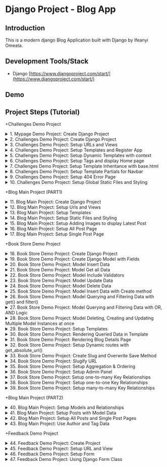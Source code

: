 # Django Project - Blog App

## Introduction

This is a modern django Blog Application built with Django by Ifeanyi Omeata.

## Development Tools/Stack

- Django [https://www.djangoproject.com/start/](https://www.djangoproject.com/start/)

## Demo

## Project Steps (Tutorial)

+Challenges Demo Project

<details>
<summary>1. Mypage Demo Project: Create Django Project </summary>

#  Mypage Demo Project: Create Django Project

### [https://github.com/omeatai/django-project-blog/commit/4305cb75b959e5a72ece9a6010d70a6d4adbb5c7](https://github.com/omeatai/django-project-blog/commit/4305cb75b959e5a72ece9a6010d70a6d4adbb5c7)
### [https://github.com/omeatai/django-project-blog/commit/7506153ce7946f2c39f38b71ae463c05a08cb824](https://github.com/omeatai/django-project-blog/commit/7506153ce7946f2c39f38b71ae463c05a08cb824)

# Check Python Version

```x
python —version
```

# Install Django Globally

```x
python -m pip install Django
```

# Create Django Project mypage

```x
django-admin startproject mypage
```

# Run Development Server to view Project

```x
cd mypage
python manage.py runserver
```

# Create Django Demo App: challenges 

```x
python manage.py startapp challenges
```

<img width="1047" alt="image" src="https://github.com/omeatai/django-project-blog/assets/32337103/e4a9ed77-4729-447d-b1e0-4e6f50aff4d1">
<img width="1047" alt="image" src="https://github.com/omeatai/django-project-blog/assets/32337103/ce7915ca-d59b-42f0-85a5-c78cca998798">
<img width="1047" alt="image" src="https://github.com/omeatai/django-project-blog/assets/32337103/65b5323a-dd8d-4633-8d5a-1f33785bbfd0">
<img width="1047" alt="image" src="https://github.com/omeatai/django-project-blog/assets/32337103/2fe98bad-c67c-4e5c-8fa9-83a1e3e9f280">
<img width="1047" alt="image" src="https://github.com/omeatai/django-project-blog/assets/32337103/bc01467a-6e77-4584-bf1f-1c34d13fa4e3">
<img width="1047" alt="image" src="https://github.com/omeatai/django-project-blog/assets/32337103/8008fd50-e539-4424-9ddf-2702c4954ef2">
<img width="1047" alt="image" src="https://github.com/omeatai/django-project-blog/assets/32337103/706c48aa-903c-43b1-b27a-3fc65db59732">

# #End</details>

<details>
<summary>2. Challenges Demo Project: Create Django Project </summary>

# Challenges Demo Project: Create Django Project

### [https://github.com/omeatai/django-project-blog/commit/7523b95502150f9015a6418041938ec08d90b70c](https://github.com/omeatai/django-project-blog/commit/7523b95502150f9015a6418041938ec08d90b70c)

# Create Project 

```x
django-admin startproject challenges_project
```

# Create App

```x
cd challenges_project
python manage.py startapp challenges
```

# Start Development Server

```x
python manage.py runserver
```

<img width="1047" alt="image" src="https://github.com/omeatai/django-project-blog/assets/32337103/a46c7c86-d22c-46d4-8263-4732154a318d">
<img width="1047" alt="image" src="https://github.com/omeatai/django-project-blog/assets/32337103/dd97e4c3-d39f-442a-93b4-bb0b18dd3d10">
<img width="1289" alt="image" src="https://github.com/omeatai/django-project-blog/assets/32337103/8648627d-5772-4d73-b3f2-3006e53782f3">

# #End</details>

<details>
<summary>3. Challenges Demo Project: Setup URLs and Views </summary>

# Setup URLs and Views

### [https://github.com/omeatai/django-project-blog/commit/51c6c314ab7dff27bb596f2baf1b9f42d48c2252](https://github.com/omeatai/django-project-blog/commit/51c6c314ab7dff27bb596f2baf1b9f42d48c2252)

<img width="1049" alt="image" src="https://github.com/omeatai/django-project-blog/assets/32337103/e881beac-e275-4d25-9ea8-59e6504a3864">
<img width="1049" alt="image" src="https://github.com/omeatai/django-project-blog/assets/32337103/43d38c3b-5e9f-4233-ae8b-9b607ed38ad0">
<img width="1049" alt="image" src="https://github.com/omeatai/django-project-blog/assets/32337103/27a04e53-019b-4aa8-a303-0eefe4768586">
<img width="1287" alt="image" src="https://github.com/omeatai/django-project-blog/assets/32337103/a3306b93-3e3e-46cb-a58c-ea01b540eeee">
<img width="1287" alt="image" src="https://github.com/omeatai/django-project-blog/assets/32337103/c148f38f-04b7-4aea-9cff-47ee2948ef17">
<img width="1287" alt="image" src="https://github.com/omeatai/django-project-blog/assets/32337103/e2063820-2d6b-4835-a84f-5387985dc1a9">

# #End</details>

<details>
<summary>4. Challenges Demo Project: Setup Templates and Register App </summary>

# Setup Templates and Register App

### [https://github.com/omeatai/django-project-blog/commit/b41c0c187b50e48802413dee9d036e89df7a23dc](https://github.com/omeatai/django-project-blog/commit/b41c0c187b50e48802413dee9d036e89df7a23dc)

<img width="1047" alt="image" src="https://github.com/omeatai/django-project-blog/assets/32337103/2ef58077-d716-4ca4-a9d4-5cdb632e5da2">
<img width="1047" alt="image" src="https://github.com/omeatai/django-project-blog/assets/32337103/88037d90-7e59-477f-89af-f5ae0a472339">
<img width="1047" alt="image" src="https://github.com/omeatai/django-project-blog/assets/32337103/8b3a5a01-6333-4cb8-9bd8-a329104783ec">
<img width="1289" alt="image" src="https://github.com/omeatai/django-project-blog/assets/32337103/e0d89ac1-9cb5-44f2-be13-17a6745b5da2">

# #End</details>

<details>
<summary>5. Challenges Demo Project: Setup Dynamic Templates with context </summary>

# Setup Dynamic Templates with context

### [https://github.com/omeatai/django-project-blog/commit/5d1b19edd03cd8f8ce4bfd6a2c51c381c2f46584](https://github.com/omeatai/django-project-blog/commit/5d1b19edd03cd8f8ce4bfd6a2c51c381c2f46584)

<img width="1046" alt="image" src="https://github.com/omeatai/django-project-blog/assets/32337103/d6f2b695-0e33-41ce-bc80-5a3161d601c1">
<img width="1046" alt="image" src="https://github.com/omeatai/django-project-blog/assets/32337103/6d2d1b38-f245-44a6-b01d-951363469dc8">
<img width="1291" alt="image" src="https://github.com/omeatai/django-project-blog/assets/32337103/be23c444-e8ce-421c-bd5b-87b76b5174e1">

# #End</details>

<details>
<summary>6. Challenges Demo Project: Setup Tags and display Home page </summary>

# Setup Tags and display Home page

### [https://github.com/omeatai/django-project-blog/commit/0f8ebe017cc59401bf8cd156cd3b168ef8f31fce](https://github.com/omeatai/django-project-blog/commit/0f8ebe017cc59401bf8cd156cd3b168ef8f31fce)

<img width="1047" alt="image" src="https://github.com/omeatai/django-project-blog/assets/32337103/dee982be-f7c0-4a1c-846c-219324b2edc6">
<img width="1047" alt="image" src="https://github.com/omeatai/django-project-blog/assets/32337103/d1cfc736-a119-4d13-b09d-c0089e627d7a">
<img width="1047" alt="image" src="https://github.com/omeatai/django-project-blog/assets/32337103/4fb50cc9-d768-4f72-bb9e-36bc524ec867">
<img width="1047" alt="image" src="https://github.com/omeatai/django-project-blog/assets/32337103/cad5cadd-bd1e-4791-9811-1e13b9764a44">
<img width="1291" alt="image" src="https://github.com/omeatai/django-project-blog/assets/32337103/81d1f510-28e0-40fa-9184-f37363fc6dc5">
<img width="1291" alt="image" src="https://github.com/omeatai/django-project-blog/assets/32337103/45cb393b-c6a5-49ee-ac97-b79da8742f61">

# #End</details>

<details>
<summary>7. Challenges Demo Project: Setup Template Inheritance with base.html </summary>

# Setup Template Inheritance with base.html 

### [https://github.com/omeatai/django-project-blog/commit/be8a2db178ab8f938a9279699682a9ddd8ea1091](https://github.com/omeatai/django-project-blog/commit/be8a2db178ab8f938a9279699682a9ddd8ea1091)

<img width="1047" alt="image" src="https://github.com/omeatai/django-project-blog/assets/32337103/c72fb1c3-ce05-4fef-a587-c3c73e5bb27d">
<img width="1047" alt="image" src="https://github.com/omeatai/django-project-blog/assets/32337103/cd0a7e3f-be34-458c-ad6f-89cc842bcf5e">
<img width="1047" alt="image" src="https://github.com/omeatai/django-project-blog/assets/32337103/fb666816-cb02-4c25-bd92-3e7d95d7f3b8">
<img width="1047" alt="image" src="https://github.com/omeatai/django-project-blog/assets/32337103/adc4d6ce-3af2-4485-9478-d5eafa289bcc">
<img width="1291" alt="image" src="https://github.com/omeatai/django-project-blog/assets/32337103/746b7d83-b9a0-4e4a-97ed-87f79d604981">

# #End</details>

<details>
<summary>8. Challenges Demo Project: Setup Template Partials for Navbar </summary>

# Setup Template Partials for Navbar

### [https://github.com/omeatai/django-project-blog/commit/a4a767de04f8c28d3fe8d4b00322c01baa816428](https://github.com/omeatai/django-project-blog/commit/a4a767de04f8c28d3fe8d4b00322c01baa816428)

<img width="1047" alt="image" src="https://github.com/omeatai/django-project-blog/assets/32337103/38ab7f73-1b81-4477-824b-b49fc9b732a5">
<img width="1047" alt="image" src="https://github.com/omeatai/django-project-blog/assets/32337103/bc43c118-aca8-4d89-b180-9694f9ef8a28">
<img width="1047" alt="image" src="https://github.com/omeatai/django-project-blog/assets/32337103/b8f5def1-222e-4c6d-a90f-df8fb7283a2a">
<img width="1047" alt="image" src="https://github.com/omeatai/django-project-blog/assets/32337103/cbccb16b-a598-4b77-a053-fcedaf1b12fc">
<img width="1293" alt="image" src="https://github.com/omeatai/django-project-blog/assets/32337103/9f143b7c-92f3-4306-87cf-b6469dd75104">
<img width="1293" alt="image" src="https://github.com/omeatai/django-project-blog/assets/32337103/0b3e752c-d913-4b08-a6a7-1f6b030a46c7">

# #End</details>

<details>
<summary>9. Challenges Demo Project: Setup 404 Error Page </summary>

# Setup 404 Error Page

### [https://github.com/omeatai/django-project-blog/commit/4fb4e3c1db00c7e587719b68afde13a9064ef8ba](https://github.com/omeatai/django-project-blog/commit/4fb4e3c1db00c7e587719b68afde13a9064ef8ba)

<img width="1043" alt="image" src="https://github.com/omeatai/django-project-blog/assets/32337103/5516b03c-7fc3-4fe5-881d-999ff4f6789c">
<img width="1043" alt="image" src="https://github.com/omeatai/django-project-blog/assets/32337103/91ab883c-183f-4d7d-8182-7c427a638db4">
<img width="1287" alt="image" src="https://github.com/omeatai/django-project-blog/assets/32337103/3bb779d1-bf89-4f3f-bed0-64dde2ca9fa1">

# #End</details>

<details>
<summary>10. Challenges Demo Project: Setup Global Static Files and Styling </summary>

# Setup Global Static Files and Styling

### [https://github.com/omeatai/django-project-blog/commit/f20aaff73b410d8b49614fd4b82fe6308610eaf4](https://github.com/omeatai/django-project-blog/commit/f20aaff73b410d8b49614fd4b82fe6308610eaf4)

<img width="1241" alt="image" src="https://github.com/omeatai/django-project-blog/assets/32337103/66eed3bb-45bc-4572-bef9-64c049c373a3">
<img width="1047" alt="image" src="https://github.com/omeatai/django-project-blog/assets/32337103/13a42f5a-38d9-48e2-afa5-903c122fb263">
<img width="1047" alt="image" src="https://github.com/omeatai/django-project-blog/assets/32337103/4145b60e-093a-4483-8858-816e9ac93f82">
<img width="1047" alt="image" src="https://github.com/omeatai/django-project-blog/assets/32337103/70dc97ff-bf43-4665-90cf-157e11830571">
<img width="1047" alt="image" src="https://github.com/omeatai/django-project-blog/assets/32337103/ca17d297-6770-41dd-bdf1-1c52af0315ae">
<img width="1047" alt="image" src="https://github.com/omeatai/django-project-blog/assets/32337103/8cff7a35-70ba-4e62-af81-117c055dce5a">
<img width="1047" alt="image" src="https://github.com/omeatai/django-project-blog/assets/32337103/5df2e184-0253-4b21-b720-32dedcd0cbcd">
<img width="1047" alt="image" src="https://github.com/omeatai/django-project-blog/assets/32337103/d5a6c87d-de88-470e-b6e5-fe27553e4a56">
<img width="1047" alt="image" src="https://github.com/omeatai/django-project-blog/assets/32337103/97a2ccd8-807c-4521-96f2-8691cd439593">
<img width="1047" alt="image" src="https://github.com/omeatai/django-project-blog/assets/32337103/a6d337f4-20f0-4212-835e-1ee4cdf4f6f1">
<img width="1241" alt="image" src="https://github.com/omeatai/django-project-blog/assets/32337103/45033491-fbed-4540-bdf7-34b3436965d4">
<img width="1241" alt="image" src="https://github.com/omeatai/django-project-blog/assets/32337103/7258c51d-fdb3-4dff-b069-7f753710f980">
<img width="1241" alt="image" src="https://github.com/omeatai/django-project-blog/assets/32337103/a6580144-c647-4a40-b5b8-268f5162d7b1">

# #End</details>

+Blog Main Project (PART1)

<details>
<summary>11. Blog Main Project: Create Django Project </summary>

# Blog Main Project: Create Django Project

### [https://github.com/omeatai/django-project-blog/commit/92c3d6b5f80c1c47cc0d73d563fff0a9e71c044a](https://github.com/omeatai/django-project-blog/commit/92c3d6b5f80c1c47cc0d73d563fff0a9e71c044a)

# Create Project

```x
django-admin startproject blog_project
```

# Create Blog App

```x
cd blog_project
python manage.py startapp blog
```

# Run Development Server

```x
python manage.py runserver
```

<img width="1081" alt="image" src="https://github.com/omeatai/django-project-blog/assets/32337103/1345e015-2545-401f-a0ad-9100359cea5e">
<img width="1080" alt="image" src="https://github.com/omeatai/django-project-blog/assets/32337103/bd570f5a-bd73-4c4e-ad2b-0b809c464f1a">
<img width="1246" alt="image" src="https://github.com/omeatai/django-project-blog/assets/32337103/688a47ef-bef7-410c-8269-b3160909140a">

# #End</details>

<details>
<summary>12. Blog Main Project: Setup Urls and Views </summary>

# Setup Urls and Views

### [https://github.com/omeatai/django-project-blog/commit/58c0da98e47dd417f9e7918351cd3bc137b5b10d](https://github.com/omeatai/django-project-blog/commit/58c0da98e47dd417f9e7918351cd3bc137b5b10d)

<img width="1082" alt="image" src="https://github.com/omeatai/django-project-blog/assets/32337103/d5a93413-ffdd-491b-babe-b8e701742b57">
<img width="1082" alt="image" src="https://github.com/omeatai/django-project-blog/assets/32337103/14ef6a14-d617-4776-920d-5c389d94333e">
<img width="1082" alt="image" src="https://github.com/omeatai/django-project-blog/assets/32337103/83fa289c-724a-4cdf-80c5-60b6a6248d3a">
<img width="1082" alt="image" src="https://github.com/omeatai/django-project-blog/assets/32337103/7594a5e9-1423-42f6-9cfa-bd1af0f2b3f0">
<img width="1241" alt="image" src="https://github.com/omeatai/django-project-blog/assets/32337103/38493408-ea8e-438f-b128-0c2f16674b86">
<img width="1241" alt="image" src="https://github.com/omeatai/django-project-blog/assets/32337103/ccaedf96-c931-499e-a37a-a3d86056d0e6">
<img width="1241" alt="image" src="https://github.com/omeatai/django-project-blog/assets/32337103/87b1721a-f39a-4975-bb20-418c62c13c0f">

# #End</details>

<details>
<summary>13. Blog Main Project: Setup Templates </summary>

# Setup Templates

### [https://github.com/omeatai/django-project-blog/commit/4c36ea64d9e5daf3c990497a30aaf47fe679c294](https://github.com/omeatai/django-project-blog/commit/4c36ea64d9e5daf3c990497a30aaf47fe679c294)

<img width="1089" alt="image" src="https://github.com/omeatai/django-project-blog/assets/32337103/68b4b46e-ca82-4303-ba22-b50fd04c972a">
<img width="1089" alt="image" src="https://github.com/omeatai/django-project-blog/assets/32337103/1ecd4870-31e5-4bb1-bb4f-2ed53160ddad">
<img width="1089" alt="image" src="https://github.com/omeatai/django-project-blog/assets/32337103/8b8f2bf1-ff7e-4b18-a31c-4c840467f990">
<img width="1089" alt="image" src="https://github.com/omeatai/django-project-blog/assets/32337103/49a9dc0a-0f7b-45ba-ae49-7ccde182c2cb">
<img width="1265" alt="image" src="https://github.com/omeatai/django-project-blog/assets/32337103/9f8826ee-5a1d-4c1e-b901-6cf374752e00">

# #End</details>

<details>
<summary>14. Blog Main Project: Setup Static Files and Styling </summary>

# Setup Static Files and Styling

### [https://github.com/omeatai/django-project-blog/commit/8b0594ebbd934b8d7543843cd8bc8cd51990cf93](https://github.com/omeatai/django-project-blog/commit/8b0594ebbd934b8d7543843cd8bc8cd51990cf93)

<img width="1089" alt="image" src="https://github.com/omeatai/django-project-blog/assets/32337103/188fe248-3e8e-48d3-b1db-9915b4790e02">
<img width="1089" alt="image" src="https://github.com/omeatai/django-project-blog/assets/32337103/20d1efe7-5027-4e20-a5d0-2b7a80a626c7">
<img width="1089" alt="image" src="https://github.com/omeatai/django-project-blog/assets/32337103/cf7a881e-9510-4008-a23f-48db0f468573">
<img width="1089" alt="image" src="https://github.com/omeatai/django-project-blog/assets/32337103/4f46b60d-8bfd-4454-bd12-88889f672d4e">
<img width="1089" alt="image" src="https://github.com/omeatai/django-project-blog/assets/32337103/d4784902-cc9e-4a37-9318-ef3f95a3472a">
<img width="1089" alt="image" src="https://github.com/omeatai/django-project-blog/assets/32337103/2e326245-8534-4752-bdf8-03e27fe3aef7">
<img width="1268" alt="image" src="https://github.com/omeatai/django-project-blog/assets/32337103/a6d05c4f-4dba-4372-9b4a-ce0b29afcb88">
<img width="1268" alt="image" src="https://github.com/omeatai/django-project-blog/assets/32337103/156fe6d6-4045-4e3a-aba1-18a5941b73d4">

# #End</details>

<details>
<summary>15. Blog Main Project: Setup Adding Images to display Latest Post </summary>

# Setup adding Images to display Latest Post

### [https://github.com/omeatai/django-project-blog/commit/9279a5e1d33f87f94a50feb8eb02437173c77247](https://github.com/omeatai/django-project-blog/commit/9279a5e1d33f87f94a50feb8eb02437173c77247)

<img width="1088" alt="image" src="https://github.com/omeatai/django-project-blog/assets/32337103/5eef6dd6-bb59-448e-b708-02361e245cba">
<img width="1088" alt="image" src="https://github.com/omeatai/django-project-blog/assets/32337103/52e746c0-dab7-4a49-a382-ef177c91eef4">
<img width="1088" alt="image" src="https://github.com/omeatai/django-project-blog/assets/32337103/89328eca-8b2f-4228-ad5e-76729fdc0e6d">
<img width="1259" alt="image" src="https://github.com/omeatai/django-project-blog/assets/32337103/38d40f64-e63d-44a1-ad9f-f256a4214e2b">
<img width="1259" alt="image" src="https://github.com/omeatai/django-project-blog/assets/32337103/74afd62b-16c0-43c8-9846-24954d2356a9">

# #End</details>

<details>
<summary>16. Blog Main Project: Setup All Post Page </summary>

# Setup All Post Page

### [https://github.com/omeatai/django-project-blog/commit/4e025f141fdca3998d969e414c996dea8627b074](https://github.com/omeatai/django-project-blog/commit/4e025f141fdca3998d969e414c996dea8627b074)

<img width="1089" alt="image" src="https://github.com/omeatai/django-project-blog/assets/32337103/f1123180-74ac-487d-863b-a881639d4014">
<img width="1089" alt="image" src="https://github.com/omeatai/django-project-blog/assets/32337103/c264e9f5-8e46-449a-b4c6-9873537213a2">
<img width="1089" alt="image" src="https://github.com/omeatai/django-project-blog/assets/32337103/aeadcc62-ee31-4ac2-952a-34e04702f43a">
<img width="1089" alt="image" src="https://github.com/omeatai/django-project-blog/assets/32337103/eb0684ec-19a0-49f4-8a35-00709ff80b21">
<img width="1089" alt="image" src="https://github.com/omeatai/django-project-blog/assets/32337103/d347ad21-9425-4f2c-91d9-7f03527c22e1">
<img width="1089" alt="image" src="https://github.com/omeatai/django-project-blog/assets/32337103/0ff3fbdd-bcf1-4d3a-bd63-0467f9eb39f9">
<img width="1089" alt="image" src="https://github.com/omeatai/django-project-blog/assets/32337103/33c6ae9b-8de3-4237-856a-088745153ef6">
<img width="1271" alt="image" src="https://github.com/omeatai/django-project-blog/assets/32337103/1295cba7-6a29-4153-a09a-8fa51b3ee6cf">
<img width="1271" alt="image" src="https://github.com/omeatai/django-project-blog/assets/32337103/7c5148a1-3ad7-4dc7-9fa4-e3e02f38b19b">

# #End</details>

<details>
<summary>17. Blog Main Project: Setup Single Post Page </summary>

# Setup Single Post Page

### [https://github.com/omeatai/django-project-blog/commit/c2b1eb47f039654c0d206497f1562ce98ad31f2f](https://github.com/omeatai/django-project-blog/commit/c2b1eb47f039654c0d206497f1562ce98ad31f2f)

<img width="1089" alt="image" src="https://github.com/omeatai/django-project-blog/assets/32337103/229f1b17-d2f2-4135-847d-310d9aa5a1b3">
<img width="1089" alt="image" src="https://github.com/omeatai/django-project-blog/assets/32337103/219d0067-da8a-4351-980c-29ab6b07d0e1">
<img width="1089" alt="image" src="https://github.com/omeatai/django-project-blog/assets/32337103/d8ee939b-ea01-48c4-a40c-894965ef97c1">
<img width="1089" alt="image" src="https://github.com/omeatai/django-project-blog/assets/32337103/fadfc921-3107-422a-93f0-3a801f3ec86e">
<img width="1089" alt="image" src="https://github.com/omeatai/django-project-blog/assets/32337103/98eccc40-bb42-4cd6-b626-79772585db6c">
<img width="1089" alt="image" src="https://github.com/omeatai/django-project-blog/assets/32337103/f5541591-88f4-415a-831e-8da775527840">
<img width="1089" alt="image" src="https://github.com/omeatai/django-project-blog/assets/32337103/f133f567-c09e-4fd8-8e18-fc9f105248ee">
<img width="1089" alt="image" src="https://github.com/omeatai/django-project-blog/assets/32337103/ad1dbbce-f1b3-4937-8f5a-f9474b820a6a">
<img width="1089" alt="image" src="https://github.com/omeatai/django-project-blog/assets/32337103/c20589f2-2df7-48e2-8d96-1e424a72b6a0">
<img width="1089" alt="image" src="https://github.com/omeatai/django-project-blog/assets/32337103/e2cbde02-8659-4267-970b-422a34e33ded">
<img width="1089" alt="image" src="https://github.com/omeatai/django-project-blog/assets/32337103/b03c5f8f-e87c-46d4-85e6-6a774db8a5b1">
<img width="1089" alt="image" src="https://github.com/omeatai/django-project-blog/assets/32337103/7d08fde7-a30b-46bc-9089-f41ed183c3c3">
<img width="1089" alt="image" src="https://github.com/omeatai/django-project-blog/assets/32337103/d2f2ea17-e455-41f8-8041-5b45e2932e92">
<img width="1323" alt="image" src="https://github.com/omeatai/django-project-blog/assets/32337103/6de7006e-b56c-4679-ac87-67da1651ccd4">
<img width="1323" alt="image" src="https://github.com/omeatai/django-project-blog/assets/32337103/276f0de3-3691-4626-b286-574214fbc785">
<img width="1323" alt="image" src="https://github.com/omeatai/django-project-blog/assets/32337103/ebb5cdb3-18ac-48ed-ac0f-f0e3eae1ecb2">
<img width="1323" alt="image" src="https://github.com/omeatai/django-project-blog/assets/32337103/75781ac1-03f8-4bf4-a821-781174237312">

# #End</details>

+Book Store Demo Project

<details>
<summary>18. Book Store Demo Project: Create Django Project </summary>

# Create Django Project

### [https://github.com/omeatai/django-project-blog/commit/85a18879d57bf35cf14495bfe2295a8dad48e612](https://github.com/omeatai/django-project-blog/commit/85a18879d57bf35cf14495bfe2295a8dad48e612)

# Create Project

```x
django-admin startproject book_store_project
```

# Create App

```x
cd book_store_project
python manage.py startapp books
```

<img width="1090" alt="image" src="https://github.com/omeatai/django-project-blog/assets/32337103/ff1653c0-0c88-44cd-88ce-203e5d017764">
<img width="1090" alt="image" src="https://github.com/omeatai/django-project-blog/assets/32337103/25cc46b7-d0d6-4d26-a77a-a59e49090788">

# #End</details>

<details>
<summary>19. Book Store Demo Project: Create Django Model with Fields </summary>

# Create Django Model with Fields 

### [https://github.com/omeatai/django-project-blog/commit/3956839d7a748b8011eab08e8325a363cafc7f95](https://github.com/omeatai/django-project-blog/commit/3956839d7a748b8011eab08e8325a363cafc7f95)

# Make Migrations

```x
python manage.py makemigrations
```

# Migrate Migrations

```x
python manage.py migrate
```

<img width="1090" alt="image" src="https://github.com/omeatai/django-project-blog/assets/32337103/a0974c01-c91a-422e-bd0c-dc4479b5bb35">
<img width="1090" alt="image" src="https://github.com/omeatai/django-project-blog/assets/32337103/a7818298-2465-40f5-aab2-06148a5e7962">
<img width="1090" alt="image" src="https://github.com/omeatai/django-project-blog/assets/32337103/fadaad73-6288-46f8-944d-e3d6571ebb72">
<img width="1090" alt="image" src="https://github.com/omeatai/django-project-blog/assets/32337103/a3e7c8bd-390e-40e5-9527-1ed12358ec83">

# #End</details>

<details>
<summary>20. Book Store Demo Project: Model Insert Data </summary>

# Model Insert Data

### [https://github.com/omeatai/django-project-blog/commit/198a0825c15820611169cf14e39d6ff7a2fec343](https://github.com/omeatai/django-project-blog/commit/198a0825c15820611169cf14e39d6ff7a2fec343)

# Run Django Shell

```x
python manage.py shell
```

```x
>>> from books.models import Book
>>> book1 = Book(title='Whispers of the Forgotten Realm', rating=5)
>>> book1.save()
>>> book2 = Book(title='Ephemeral Echoes', rating=4)
>>> book2.save()
>>> book3 = Book(title='The Enigma Chronicles', rating=3)
>>> book3.save()
```

<img width="1090" alt="image" src="https://github.com/omeatai/django-project-blog/assets/32337103/6b6dd510-d948-4e65-b324-38c530612a7a">
<img width="1090" alt="image" src="https://github.com/omeatai/django-project-blog/assets/32337103/896f1e27-b1c9-4627-86e9-a3894a2ffef9">
<img width="1090" alt="image" src="https://github.com/omeatai/django-project-blog/assets/32337103/2401ab16-e215-4c18-8b5e-82f05a15ae9a">

# #End</details>

<details>
<summary>21. Book Store Demo Project: Model Get all Data </summary>

# Model Get all Data

### [https://github.com/omeatai/django-project-blog/commit/6af04f34b73f2f9af0e6c295b3ece65d9bdbd9c8](https://github.com/omeatai/django-project-blog/commit/6af04f34b73f2f9af0e6c295b3ece65d9bdbd9c8)

# Run Django Shell

```x
python manage.py shell
```

```x
>>> from books.models import Book
>>> Book.objects.all()
<QuerySet [<Book: Whispers of the Forgotten Realm (5)>, <Book: Ephemeral Echoes (4)>, <Book: The Enigma Chronicles (3)>]>
```

<img width="1090" alt="image" src="https://github.com/omeatai/django-project-blog/assets/32337103/47ee627c-0e65-48d1-bfb9-d1fffbc106fc">
<img width="1090" alt="image" src="https://github.com/omeatai/django-project-blog/assets/32337103/57545179-3f38-4cd9-9905-eaf62298ddc1">
<img width="1090" alt="image" src="https://github.com/omeatai/django-project-blog/assets/32337103/94491cb2-b73a-4ce7-a454-fe297660ed19">

# #End</details>

<details>
<summary>22. Book Store Demo Project: Model Include Validators </summary>

# Model Include Validators

### [https://github.com/omeatai/django-project-blog/commit/738b6d4797f9d39e4a9d3fc2789b59115f1fd064](https://github.com/omeatai/django-project-blog/commit/738b6d4797f9d39e4a9d3fc2789b59115f1fd064)

###[https://docs.djangoproject.com/en/5.0/ref/validators/](https://docs.djangoproject.com/en/5.0/ref/validators/)

# Update Database

```x
python manage.py makemigrations
python manage.py migrate
```

# Run Django Shell

```x
python manage.py shell
```

```x
>>> from books.models import Book
>>> Book.objects.all()
<QuerySet [<Book: Whispers of the Forgotten Realm (5)>, <Book: Ephemeral Echoes (4)>, <Book: The Enigma Chronicles (3)>]>
>>> Book.objects.all()[1].title
'Ephemeral Echoes'
>>> Book.objects.all()[1].is_bestselling
False
>>> Book.objects.all()[1].rating
4
>>> book4 = Book(title='The Enigma Chronicles', rating="zdfdf")
>>> book4.save()
Traceback (most recent call last):
```

<img width="1325" alt="image" src="https://github.com/omeatai/django-project-blog/assets/32337103/3393a537-a441-4a51-8f99-9c69a84b81bd">
<img width="1090" alt="image" src="https://github.com/omeatai/django-project-blog/assets/32337103/a2437e03-c8b7-47d9-be85-27494441af73">
<img width="1090" alt="image" src="https://github.com/omeatai/django-project-blog/assets/32337103/73c0520d-96e0-4a35-b51b-cc400b0f7cdf">
<img width="1090" alt="image" src="https://github.com/omeatai/django-project-blog/assets/32337103/6763c520-02ac-4b2e-ac21-f036b49af2c9">

# #End</details>

<details>
<summary>23. Book Store Demo Project: Model Update Data </summary>

# Model Update Data

### [https://github.com/omeatai/django-project-blog/commit/3e2cba3055b2839ef34341c3919d36a4196e0ecb](https://github.com/omeatai/django-project-blog/commit/3e2cba3055b2839ef34341c3919d36a4196e0ecb)

```x
>>> from books.models import Book
>>> book1 = Book.objects.all()[0]
>>> book1.title
'Whispers of the Forgotten Realm'
>>> book1.author
>>> book1.is_bestselling
False
>>> book1.author = "James Harrison"
>>> book1.is_bestselling = True
>>> book1.save()
>>> Book.objects.all()[0]
<Book: Whispers of the Forgotten Realm (5)>
>>> Book.objects.all()[0].author
'James Harrison'
>>> 
```

<img width="1090" alt="image" src="https://github.com/omeatai/django-project-blog/assets/32337103/6748a4e4-4281-438f-9648-40a266d0a667">
<img width="1090" alt="image" src="https://github.com/omeatai/django-project-blog/assets/32337103/6af96c93-ad5c-4a81-8ddb-abdebe28ba66">
<img width="1090" alt="image" src="https://github.com/omeatai/django-project-blog/assets/32337103/ce4aea17-4e68-42d7-90be-44a88c090853">

# #End</details>

<details>
<summary>24. Book Store Demo Project: Model Delete Data </summary>

# Model Delete Data 

### [https://github.com/omeatai/django-project-blog/commit/33af2257cd310ee3c1f74c2644edbf456c942ab0](https://github.com/omeatai/django-project-blog/commit/33af2257cd310ee3c1f74c2644edbf456c942ab0)

```x
>>> Book.objects.all()
<QuerySet [<Book: Whispers of the Forgotten Realm (5)>, <Book: Ephemeral Echoes (4)>, <Book: The Enigma Chronicles (3)>]>
>>> Book.objects.all()[1]
<Book: Ephemeral Echoes (4)>
>>> book2 = Book.objects.all()[1]
>>> book2.delete()
(1, {'books.Book': 1})
>>> Book.objects.all()
<QuerySet [<Book: Whispers of the Forgotten Realm (5)>, <Book: The Enigma Chronicles (3)>]>
>>> 
```

<img width="1090" alt="image" src="https://github.com/omeatai/django-project-blog/assets/32337103/753a4da6-dce1-49ab-b332-86da9d91e35d">
<img width="1090" alt="image" src="https://github.com/omeatai/django-project-blog/assets/32337103/66378f94-6824-43b8-9128-11059a813d71">
<img width="1090" alt="image" src="https://github.com/omeatai/django-project-blog/assets/32337103/a0c8c3b3-194b-41d3-8e61-548d6d72d3fb">

# #End</details>

<details>
<summary>25. Book Store Demo Project: Model Insert Data with Create method </summary>

# Model Insert Data with Create method

### [https://github.com/omeatai/django-project-blog/commit/9afcb5ff25c874589235f824d22d0f399c4d9f9d](https://github.com/omeatai/django-project-blog/commit/9afcb5ff25c874589235f824d22d0f399c4d9f9d)

```x
>>> Book.objects.all()
<QuerySet [<Book: Whispers of the Forgotten Realm (5)>, <Book: The Enigma Chronicles (3)>]>
>>> Book.objects.create(title="Spectral Serenade", rating=3, author="Tom Hendrix", is_bestselling=False)
<Book: Spectral Serenade (3)>
>>> Book.objects.create(title="In the Shadows", rating=5, author="Sydney Blanc", is_bestselling=True)
<Book: In the Shadows (5)>
>>> Book.objects.create(title="Color notebook", rating=1, author="The Hopkins", is_bestselling=False)
<Book: Color notebook (1)>
>>> Book.objects.all()
<QuerySet [<Book: Whispers of the Forgotten Realm (5)>, <Book: The Enigma Chronicles (3)>, <Book: Spectral Serenade (3)>, <Book: In the Shadows (5)>, <Book: Color notebook (1)>]>
>>> 
```

<img width="1090" alt="image" src="https://github.com/omeatai/django-project-blog/assets/32337103/a4230f4c-8eed-4541-92d0-d6388a464240">
<img width="1090" alt="image" src="https://github.com/omeatai/django-project-blog/assets/32337103/794388f9-922d-4c53-bd44-891a21ad83a0">
<img width="1090" alt="image" src="https://github.com/omeatai/django-project-blog/assets/32337103/cf5c7cad-8d1f-42cd-85f1-b57ebb14f630">

# #End</details>

<details>
<summary>26. Book Store Demo Project: Model Querying and Filtering Data with get() and filter() </summary>

# Model Querying and Filtering Data with get() and filter() 

### [https://github.com/omeatai/django-project-blog/commit/83c7d587dd5dbaa2d758ab34fceecf6380bdc1f4](https://github.com/omeatai/django-project-blog/commit/83c7d587dd5dbaa2d758ab34fceecf6380bdc1f4)

```x
>>> from books.models import Book
>>> Book.objects.all()
<QuerySet [<Book: Whispers of the Forgotten Realm (5)>, <Book: The Enigma Chronicles (3)>, <Book: Spectral Serenade (3)>, <Book: In the Shadows (5)>, <Book: Color notebook (1)>]>
>>> Book.objects.get(id=1)
<Book: Whispers of the Forgotten Realm (5)>
>>> Book.objects.get(id=6, rating=1)
<Book: Color notebook (1)>
>>> Book.objects.filter(rating=5)
<QuerySet [<Book: Whispers of the Forgotten Realm (5)>, <Book: In the Shadows (5)>]>
>>> Book.objects.filter(id=3, rating=3)
<QuerySet [<Book: The Enigma Chronicles (3)>]>
>>> Book.objects.filter(rating__lte=3)
<QuerySet [<Book: The Enigma Chronicles (3)>, <Book: Spectral Serenade (3)>, <Book: Color notebook (1)>]>
>>> Book.objects.filter(author__startswith="James")
<QuerySet [<Book: Whispers of the Forgotten Realm (5)>]>
>>> Book.objects.filter(title__icontains="Enigma")
<QuerySet [<Book: The Enigma Chronicles (3)>]>
>>> Book.objects.filter(title__exact="In the Shadows")
<QuerySet [<Book: In the Shadows (5)>]>
>>> 
```

<img width="1090" alt="image" src="https://github.com/omeatai/django-project-blog/assets/32337103/015bcab1-0b71-40a4-bb18-83c192d5b1c0">
<img width="1090" alt="image" src="https://github.com/omeatai/django-project-blog/assets/32337103/b6317619-4f48-4822-bb3b-ad864d44335e">
<img width="1090" alt="image" src="https://github.com/omeatai/django-project-blog/assets/32337103/dfc4d9ef-b2f6-4718-b5a9-3adc55f707a0">

# #End</details>

<details>
<summary>27. Book Store Demo Project: Model Querying and Filtering Data with OR, AND Logic </summary>

# Model Querying and Filtering Data with OR, AND Logic

### [https://github.com/omeatai/django-project-blog/commit/68e817c383de396e03058c3c5d1804bdc6f34f3b](https://github.com/omeatai/django-project-blog/commit/68e817c383de396e03058c3c5d1804bdc6f34f3b)

```x
>>> from books.models import Book
>>> Book.objects.all()
<QuerySet [<Book: Whispers of the Forgotten Realm (5)>, <Book: The Enigma Chronicles (3)>, <Book: Spectral Serenade (3)>, <Book: In the Shadows (5)>, <Book: Color notebook (1)>]>
>>> from django.db.models import Q
>>> Book.objects.filter(Q(is_bestselling=True) | Q(rating=1))
<QuerySet [<Book: Whispers of the Forgotten Realm (5)>, <Book: In the Shadows (5)>, <Book: Color notebook (1)>]>
>>> Book.objects.filter(Q(is_bestselling=True) | Q(rating=1), Q(title__iexact="in the shadows"))
<QuerySet [<Book: In the Shadows (5)>]>
>>> 
```

<img width="1090" alt="image" src="https://github.com/omeatai/django-project-blog/assets/32337103/f0838c0c-766d-434a-9b0e-03e47e0a08f8">
<img width="1090" alt="image" src="https://github.com/omeatai/django-project-blog/assets/32337103/00465fc0-d7f0-4fe4-931c-cf4e67ee01ce">
<img width="1090" alt="image" src="https://github.com/omeatai/django-project-blog/assets/32337103/bf1f5bdc-61c9-4ceb-aba4-61ed7f29db31">

# #End</details>

<details>
<summary>28. Book Store Demo Project: Model Deleting, Creating and Updating Multiple Model Instances at once </summary>

# Model Deleting Multiple Model Instances at once

### [https://docs.djangoproject.com/en/5.0/topics/db/queries/#deleting-objects](https://docs.djangoproject.com/en/5.0/topics/db/queries/#deleting-objects)

```x
>>> Entry.objects.filter(pub_date__year=2005).delete()
(5, {'webapp.Entry': 5})
```

# Model Creating Multiple Model Instances at once

### [https://docs.djangoproject.com/en/5.0/ref/models/querysets/#bulk-create](https://docs.djangoproject.com/en/5.0/ref/models/querysets/#bulk-create)

```x
>>> objs = Entry.objects.bulk_create(
...     [
...         Entry(headline="This is a test"),
...         Entry(headline="This is only a test"),
...     ]
... )
```

# Model Updating Multiple Model Instances at once

### [https://docs.djangoproject.com/en/5.0/ref/models/querysets/#bulk-update](https://docs.djangoproject.com/en/5.0/ref/models/querysets/#bulk-update)

```x
>>> objs = [
...     Entry.objects.create(headline="Entry 1"),
...     Entry.objects.create(headline="Entry 2"),
... ]
>>> objs[0].headline = "This is entry 1"
>>> objs[1].headline = "This is entry 2"
>>> Entry.objects.bulk_update(objs, ["headline"])
2
```

# #End</details>

<details>
<summary>29. Book Store Demo Project: Setup Templates </summary>

# Setup Templates

### [https://github.com/omeatai/django-project-blog/commit/6f0244ef3d8e1b38553833cc5bddd04e2ff794b2](https://github.com/omeatai/django-project-blog/commit/6f0244ef3d8e1b38553833cc5bddd04e2ff794b2)

# Run Development Server

```x
python manage.py runserver
```

<img width="1090" alt="image" src="https://github.com/omeatai/django-project-blog/assets/32337103/af66da70-83e8-4c13-a48b-7a0cf302e81c">
<img width="1090" alt="image" src="https://github.com/omeatai/django-project-blog/assets/32337103/22f326cc-1329-448c-9a14-111b5cb9065d">
<img width="1090" alt="image" src="https://github.com/omeatai/django-project-blog/assets/32337103/0b904615-9b36-43f1-84b2-fbd70fce5aa0">
<img width="1090" alt="image" src="https://github.com/omeatai/django-project-blog/assets/32337103/bb30f110-e145-4acb-aeea-743c67fb9291">
<img width="1090" alt="image" src="https://github.com/omeatai/django-project-blog/assets/32337103/7b72d6da-a420-4895-a70a-3d83d2e83daf">
<img width="1090" alt="image" src="https://github.com/omeatai/django-project-blog/assets/32337103/c2e91d64-5c07-460a-afe0-f3c85cccdd48">
<img width="1325" alt="image" src="https://github.com/omeatai/django-project-blog/assets/32337103/b24e9054-93af-4be5-bb65-eb2c87a3cd1a">

# #End</details>

<details>
<summary>30. Book Store Demo Project: Rendering Queried Data in Template </summary>

# Rendering Queried Data in Template

### [https://github.com/omeatai/django-project-blog/commit/bfb0edf46c325579fb03037ace7a8188e6a3ad74](https://github.com/omeatai/django-project-blog/commit/bfb0edf46c325579fb03037ace7a8188e6a3ad74)

<img width="1087" alt="image" src="https://github.com/omeatai/django-project-blog/assets/32337103/4baad1da-79db-433e-b3f9-b31ad072e7ce">
<img width="1087" alt="image" src="https://github.com/omeatai/django-project-blog/assets/32337103/b5e12e2b-2bc3-485e-ba27-9fbb42f2b415">
<img width="1087" alt="image" src="https://github.com/omeatai/django-project-blog/assets/32337103/2fa94ea8-83f8-4a25-9d3e-db7a3d5a17e0">
<img width="1087" alt="image" src="https://github.com/omeatai/django-project-blog/assets/32337103/e9cdb5f3-0179-4ec4-8028-50587caef0c5">
<img width="1328" alt="image" src="https://github.com/omeatai/django-project-blog/assets/32337103/e7d3da9b-a1da-4d38-a50e-498b2e5abb7f">

# #End</details>

<details>
<summary>31. Book Store Demo Project: Rendering Blog Details Page </summary>

# Rendering Blog Details Page

### [https://github.com/omeatai/django-project-blog/commit/524ddcd736dd0d0f98f8a335d7dfac9f21573fe2](https://github.com/omeatai/django-project-blog/commit/524ddcd736dd0d0f98f8a335d7dfac9f21573fe2)

<img width="1087" alt="image" src="https://github.com/omeatai/django-project-blog/assets/32337103/75bdc7b2-d3b7-4ac6-9e4f-1007188322b6">
<img width="1087" alt="image" src="https://github.com/omeatai/django-project-blog/assets/32337103/06eb2865-6761-483a-b0a2-3a7ac8cc3c79">
<img width="1087" alt="image" src="https://github.com/omeatai/django-project-blog/assets/32337103/a940c546-8029-4b7e-a43b-54da6b547066">
<img width="1087" alt="image" src="https://github.com/omeatai/django-project-blog/assets/32337103/5c30f61c-f3e2-4045-9770-ded658b87c78">
<img width="1087" alt="image" src="https://github.com/omeatai/django-project-blog/assets/32337103/381de0fc-b724-4b1b-8b34-8e1a421b0cbe">
<img width="1087" alt="image" src="https://github.com/omeatai/django-project-blog/assets/32337103/59f5733e-38c7-4a3a-9c38-e932fd7deba2">
<img width="1325" alt="image" src="https://github.com/omeatai/django-project-blog/assets/32337103/d802b185-10bd-42df-ab0b-e13b7c5c887d">
<img width="1325" alt="image" src="https://github.com/omeatai/django-project-blog/assets/32337103/bc4881bc-5f75-4d2c-8722-322dac2b52fe">
<img width="1325" alt="image" src="https://github.com/omeatai/django-project-blog/assets/32337103/18bdb609-611a-41f8-a9ef-08d64081902f">

# #End</details>

<details>
<summary>32. Book Store Demo Project: Setup Dynamic routes with get_absolute_url() </summary>

# Setup Dynamic routes with get_absolute_url()

### [https://github.com/omeatai/django-project-blog/commit/0b16eb0a2a463a8b92fba3fee232b56bc0222b87](https://github.com/omeatai/django-project-blog/commit/0b16eb0a2a463a8b92fba3fee232b56bc0222b87)

<img width="1086" alt="image" src="https://github.com/omeatai/django-project-blog/assets/32337103/c290458b-3a38-4596-8d9a-97957dcf7f2e">
<img width="1086" alt="image" src="https://github.com/omeatai/django-project-blog/assets/32337103/183e7c38-e802-4e51-b0d2-b1cbf54d02c8">
<img width="1324" alt="image" src="https://github.com/omeatai/django-project-blog/assets/32337103/0b87865d-af9c-4ca6-afb8-84c6361343d9">
<img width="1324" alt="image" src="https://github.com/omeatai/django-project-blog/assets/32337103/4a20b447-158b-4d9c-98a8-e492894c96c1">

# #End</details>

<details>
<summary>33. Book Store Demo Project: Create Slug and Overwrite Save Method </summary>

# Create Slug and Overwrite Save Method

### [https://github.com/omeatai/django-project-blog/commit/bd9a2f3dd4fd3cec9cf8ce0b520414ef9e8f0e6b](https://github.com/omeatai/django-project-blog/commit/bd9a2f3dd4fd3cec9cf8ce0b520414ef9e8f0e6b)

# Run Migrations

```x
python manage.py makemigrations
python manage.py migrate
```

# Run Django Shell

```x
python manage.py shell
```

```x
>>> from books.models import Book
>>> books = Book.objects.all()
>>> books
<QuerySet [<Book: Whispers of the Forgotten Realm (5)>, <Book: The Enigma Chronicles (3)>, <Book: Spectral Serenade (3)>, <Book: In the Shadows (5)>, <Book: Color notebook (1)>]>
>>> Book.objects.create(title="Humpty Dumpty", rating=4, author="alex Humfrey", is_bestselling=True)
<Book: Humpty Dumpty (4)>

>>> book = Book.objects.get(id=7)
>>> book
<Book: Humpty Dumpty (4)>
>>> book.slug
'humpty-dumpty'
>>> book = Book.objects.get(id=1)
>>> book
<Book: Whispers of the Forgotten Realm (5)>
>>> book.slug
''
>>> book.save()
>>> book.slug
'whispers-of-the-forgotten-realm'

>>> books = Book.objects.all()
>>> books
<QuerySet [<Book: Whispers of the Forgotten Realm (5)>, <Book: The Enigma Chronicles (3)>, <Book: Spectral Serenade (3)>, <Book: In the Shadows (5)>, <Book: Color notebook (1)>, <Book: Humpty Dumpty (4)>]>
>>> books = list(books)
>>> books
[<Book: Whispers of the Forgotten Realm (5)>, <Book: The Enigma Chronicles (3)>, <Book: Spectral Serenade (3)>, <Book: In the Shadows (5)>, <Book: Color notebook (1)>, <Book: Humpty Dumpty (4)>]
>>> for book in books:
      book.save()
      print(book.slug)

whispers-of-the-forgotten-realm
the-enigma-chronicles
spectral-serenade
in-the-shadows
color-notebook
humpty-dumpty
>>> 
```

<img width="1134" alt="image" src="https://github.com/omeatai/django-project-blog/assets/32337103/609768c8-c0aa-4d4f-8f36-7cc2fb80d6d7">
<img width="1134" alt="image" src="https://github.com/omeatai/django-project-blog/assets/32337103/1e8e2561-168d-4f1d-8cb9-b9ea42e53b97">
<img width="1134" alt="image" src="https://github.com/omeatai/django-project-blog/assets/32337103/9bbff47f-4f6f-470d-b340-cd9318574aa4">
<img width="1134" alt="image" src="https://github.com/omeatai/django-project-blog/assets/32337103/660866f2-dccc-4c79-89ee-63d9b7a12a0f">

# #End</details>

<details>
<summary>34. Book Store Demo Project: Slugify URL </summary>

# Slugify URL

### [https://github.com/omeatai/django-project-blog/commit/6dbe41347a7c2a903654de9625f878fe6ac1d5c9](https://github.com/omeatai/django-project-blog/commit/6dbe41347a7c2a903654de9625f878fe6ac1d5c9)

<img width="1134" alt="image" src="https://github.com/omeatai/django-project-blog/assets/32337103/48584ebc-197f-4d81-8764-a7f5c83d63a9">
<img width="1134" alt="image" src="https://github.com/omeatai/django-project-blog/assets/32337103/fa41030f-a6ca-4873-bd19-903e5aa0b118">
<img width="1134" alt="image" src="https://github.com/omeatai/django-project-blog/assets/32337103/bd522a93-cbf3-4a9c-9ccf-cfc6a0642acf">
<img width="1324" alt="image" src="https://github.com/omeatai/django-project-blog/assets/32337103/7b0c0158-22a7-4bf7-8205-5f6aa30ab4f7">

# #End</details>

<details>
<summary>35. Book Store Demo Project: Setup Aggregation & Ordering </summary>

# Setup Aggregation & Ordering

### [https://github.com/omeatai/django-project-blog/commit/6f10de2c77dc6418449b9b526442f61467816356](https://github.com/omeatai/django-project-blog/commit/6f10de2c77dc6418449b9b526442f61467816356)

# Aggregate VS Annotate 

Aggregate calculates values for the entire queryset. Annotate calculates summary values for each item in the queryset.

### Aggregation

```x
>>> Book.objects.aggregate(average_price=Avg('price'))
{'average_price': 34.35}
```

Returns a dictionary containing the average price of all books in the queryset.
Aggregate Aggregate generate result (summary) values over an entire QuerySet. Aggregate operate over the rowset to get a single value from the rowset.(For example sum of all prices in the rowset). Aggregate is applied on entire QuerySet and it generate result (summary) values over an entire QuerySet.

In Model:

```x
class Books(models.Model):
    name = models.CharField(max_length=100)
    pages = models.IntegerField()
    price = models.DecimalField(max_digits=5, decimal_places=3)
```
 
In Shell:

```x
>>> Books.objects.all().aggregate(Avg('price'))
# Above code will give the Average of the price Column 
>>> {'price__avg': 34.35}
```

### Annotation

```x
>>> q = Book.objects.annotate(num_authors=Count('authors'))
>>> q[0].num_authors
2
>>> q[1].num_authors
1
```

q is the queryset of books, but each book has been annotated with the number of authors.
Annotate Annotate generate an independent summary for each object in a QuerySet.(We can say it iterate each object in a QuerySet and apply operation)

In Model:

```x
class Video(models.Model):
    name = models.CharField(max_length=52, verbose_name='Name')
    video = models.FileField(upload_to=document_path, verbose_name='Upload video')
    created_by = models.ForeignKey(User, verbose_name='Created by', related_name="create_%(class)s")
    user_likes = models.ManyToManyField(UserProfile, null=True, blank=True, help_text='User can like once', verbose_name='Like by')
```

In View:

```x
videos = Video.objects.values('id', 'name','video').annotate(Count('user_likes',distinct=True)
```

<img width="1137" alt="image" src="https://github.com/omeatai/django-project-blog/assets/32337103/9cf4b2f3-c2c0-4b50-a1d9-a5cec55c4abc">
<img width="1137" alt="image" src="https://github.com/omeatai/django-project-blog/assets/32337103/2d9ba9d1-0f0f-4ca3-b5fb-b9023b30fd63">
<img width="1137" alt="image" src="https://github.com/omeatai/django-project-blog/assets/32337103/20c1b89b-e27c-476c-bb3c-1c905b2434e1">
<img width="1325" alt="image" src="https://github.com/omeatai/django-project-blog/assets/32337103/3ef534fd-4321-4c55-81d8-0286bec5882d">

# #End</details>

<details>
<summary>36. Book Store Demo Project: Setup Admin Panel </summary>

# Setup Admin Panel

### [https://github.com/omeatai/django-project-blog/commit/6aa33ba33b0d292b27bcd1ab226ba0d6aff6229d](https://github.com/omeatai/django-project-blog/commit/6aa33ba33b0d292b27bcd1ab226ba0d6aff6229d)

# Create Super User for Admin

```x
python manage.py createsuperuser
```

# Run Development Server

```x
python manage.py runserver
```

<img width="1138" alt="image" src="https://github.com/omeatai/django-project-blog/assets/32337103/348a52ec-4868-4572-8651-f2679853a14d">
<img width="1325" alt="image" src="https://github.com/omeatai/django-project-blog/assets/32337103/e8bcb126-ff35-4cb9-82fb-02c33ca644d3">
<img width="1325" alt="image" src="https://github.com/omeatai/django-project-blog/assets/32337103/28a7101c-e8a2-433c-a157-9c70207e2780">
<img width="1325" alt="image" src="https://github.com/omeatai/django-project-blog/assets/32337103/1371ce3e-958f-4951-9fe8-4c0f02217bbf">
<img width="1139" alt="image" src="https://github.com/omeatai/django-project-blog/assets/32337103/9f3ec0ac-a550-41cd-817f-ea2cc97fb187">
<img width="1327" alt="image" src="https://github.com/omeatai/django-project-blog/assets/32337103/edc51701-49fd-4ed8-820d-50c86bc44739">
<img width="1327" alt="image" src="https://github.com/omeatai/django-project-blog/assets/32337103/cd2ffbd4-4cb1-4660-a73a-aa9024ace70f">
<img width="1136" alt="image" src="https://github.com/omeatai/django-project-blog/assets/32337103/4ca4e335-9dfd-4328-ace2-3d5ce3295e59">
<img width="1327" alt="image" src="https://github.com/omeatai/django-project-blog/assets/32337103/a961692d-0309-42ab-a405-ed33ea5e83c3">
<img width="1327" alt="image" src="https://github.com/omeatai/django-project-blog/assets/32337103/d0b28cc6-3c72-460a-9c86-63527efbf303">
<img width="1136" alt="image" src="https://github.com/omeatai/django-project-blog/assets/32337103/ec5cd397-6bc0-4e7f-a41d-95b9e24b7f72">
<img width="1324" alt="image" src="https://github.com/omeatai/django-project-blog/assets/32337103/0a7431ae-c484-4963-9c1d-d928fd640d36">
<img width="1324" alt="image" src="https://github.com/omeatai/django-project-blog/assets/32337103/95512e32-81ec-4d71-9583-5b3e4a0252cf">
<img width="1138" alt="image" src="https://github.com/omeatai/django-project-blog/assets/32337103/4627e6be-47ff-44e0-ae85-693c868afec4">
<img width="1325" alt="image" src="https://github.com/omeatai/django-project-blog/assets/32337103/7f8d2740-1726-4ce2-abd5-a56ce34baeba">

# #End</details>

<details>
<summary>37. Book Store Demo Project: Setup one-to-many Key Relationships </summary>

# Setup one-to-many Key Relationships

### [https://github.com/omeatai/django-project-blog/commit/0ff0548960f426c67c8e7bcb9a587947ca093ecb](https://github.com/omeatai/django-project-blog/commit/0ff0548960f426c67c8e7bcb9a587947ca093ecb)

# Delete all Objects

```x
python manage.py shell
```

```x
>>> from books.models import Book
>>> Book.objects.all().delete()
(7, {'books.Book': 7})
```

# Run Migrations

```x
python manage.py makemigrations
python manage.py migrate
```

# Create an Author and relate a book to the Author

```x
python manage.py shell
```

```x
>>> from books.models import Book, Author
>>> jkrowling = Author(first_name="J.K.", last_name="Rowling", age=42)
>>> jkrowling.save()
>>> Author.objects.all()
<QuerySet [<Author: J.K. Rowling (42)>]>
>>> Author.objects.all()[0].first_name
'J.K.'

>>> jkrowling = Author.objects.get(last_name = "Rowling")
>>> jkrowling
<Author: J.K. Rowling (42)>
>>> hp1 = Book(title="Harry Potter 1", rating=5, author=jkrowling, is_bestselling=True)
>>> hp1.save()
>>> Book.objects.all()
<QuerySet [<Book: Harry Potter 1 (5)>]>

>>> harrypotter = Book.objects.get(title="Harry Potter 1")
>>> harrypotter
<Book: Harry Potter 1 (5)>
>>> harrypotter.author
<Author: J.K. Rowling (42)>
>>> harrypotter.author.first_name
'J.K.'
>>> harrypotter.author.last_name
'Rowling'

>>> books_by_rowling = Book.objects.filter(author__last_name="Rowling")
>>> books_by_rowling
<QuerySet [<Book: Harry Potter 1 (5)>]>
>>> Book.objects.filter(author__last_name__icontains="ling")
<QuerySet [<Book: Harry Potter 1 (5)>]>

>>> jkr = Author.objects.get(first_name="J.K.")
>>> jkr
<Author: J.K. Rowling (42)>
>>> jkr.book_set
<django.db.models.fields.related_descriptors.create_reverse_many_to_one_manager.<locals>.RelatedManager object at 0x104311b80>
>>> jkr.book_set.all()
<QuerySet [<Book: Harry Potter 1 (5)>]>
>>> jkr.author_books
<django.db.models.fields.related_descriptors.create_reverse_many_to_one_manager.<locals>.RelatedManager object at 0x1038e3650>
>>> jkr.author_books.all()
<QuerySet [<Book: Harry Potter 1 (5)>]>
>>> jkr.author_books.filter(rating__gt=3)
<QuerySet [<Book: Harry Potter 1 (5)>]>
```

<img width="1140" alt="image" src="https://github.com/omeatai/django-project-blog/assets/32337103/78b9dabc-2abe-4d1c-a707-1e79c66ddc4a">
<img width="1140" alt="image" src="https://github.com/omeatai/django-project-blog/assets/32337103/b1392a80-1127-438c-b60e-2fb8ed4c695b">
<img width="1140" alt="image" src="https://github.com/omeatai/django-project-blog/assets/32337103/f105bef6-7469-4e50-9087-dda11ab6e791">
<img width="1140" alt="image" src="https://github.com/omeatai/django-project-blog/assets/32337103/f9ddbcf6-3f95-4dc4-b748-43c51f1332e7">
<img width="1325" alt="image" src="https://github.com/omeatai/django-project-blog/assets/32337103/428e8112-1841-4cdc-9cee-5447e66682ba">
<img width="1325" alt="image" src="https://github.com/omeatai/django-project-blog/assets/32337103/dbfa8148-da7d-441c-a64b-8640b72df694">

# #End</details>

<details>
<summary>38. Book Store Demo Project: Setup one-to-one Key Relationships </summary>

# Setup one-to-one Key Relationships

### [https://github.com/omeatai/django-project-blog/commit/aab65427fd9ecaa65ca87c4ed06e0f39991cac3f](https://github.com/omeatai/django-project-blog/commit/aab65427fd9ecaa65ca87c4ed06e0f39991cac3f)

# Run Migrations

```x
python manage.py makemigrations
python manage.py migrate
```

# Run Shell

```x
python manage.py shell
```

```x
>>> from books.models import Author, Address, Book
>>> Author.objects.all()
<QuerySet [<Author: J.K. Rowling (42)>, <Author: Hanza Hamed (24)>]>
>>> Author.objects.all()[0].address
>>> addr1 = Address(street="1 Street", postal_code="12345", city="London")
>>> addr2 = Address(street="2 Street", postal_code="67890", city="New York")
>>> addr1.save()
>>> addr2.save()
>>> jkr = Author.objects.get(first_name="J.K.")
>>> jkr.address = addr1
>>> jkr.save()
>>> hanza = Author.objects.get(first_name="Hanza")
>>> hanza.address = addr2
>>> hanza.save()
>>> jkr.address.street
'1 Street'
>>> str1 = Address.objects.get(street = "1 Street")
>>> str1.author
<Author: J.K. Rowling (42)>
>>> str1.author.first_name
'J.K.'
>>> 
```

<img width="1140" alt="image" src="https://github.com/omeatai/django-project-blog/assets/32337103/9f8ffa9b-4d6c-4029-90f6-5560e79517f9">
<img width="1140" alt="image" src="https://github.com/omeatai/django-project-blog/assets/32337103/d5689150-65c2-4d79-ab48-6d920152f719">
<img width="1140" alt="image" src="https://github.com/omeatai/django-project-blog/assets/32337103/ba84e354-e490-4a55-abb4-0e99cf1a6710">
<img width="1140" alt="image" src="https://github.com/omeatai/django-project-blog/assets/32337103/be794f0e-e75a-46df-8cda-7226dd0edec9">
<img width="1325" alt="image" src="https://github.com/omeatai/django-project-blog/assets/32337103/37839fb0-5350-4b44-b43e-9f118f3066fd">
<img width="1325" alt="image" src="https://github.com/omeatai/django-project-blog/assets/32337103/24f66532-d3d2-4260-a06f-e3cc83ba128c">
<img width="1325" alt="image" src="https://github.com/omeatai/django-project-blog/assets/32337103/c152b278-4d6b-4fd2-93f9-6feba66aa245">
<img width="1325" alt="image" src="https://github.com/omeatai/django-project-blog/assets/32337103/a4478415-46a3-47cb-a2c0-eeb6da52e700">

# #End</details>

<details>
<summary>39. Book Store Demo Project: Setup many-to-many Key Relationships </summary>

# Setup many-to-many Key Relationships

### [https://github.com/omeatai/django-project-blog/commit/f7e4877d2b38f3c7f7793688c54f0fad09136ccd](https://github.com/omeatai/django-project-blog/commit/f7e4877d2b38f3c7f7793688c54f0fad09136ccd)

# Run Migrations

```x
python manage.py makemigrations
python manage.py migrate
```

# Run Shell

```x
python manage.py shell
```

```x
>>> from books.models import Country, Book
>>> Book.objects.all()
<QuerySet [<Book: Harry Potter 1 (5)>, <Book: Tales of Mine (4)>]>
>>> hp1 = Book.objects.get(title = "Harry Potter 1")
>>> hp1.published_countries
<django.db.models.fields.related_descriptors.create_forward_many_to_many_manager.<locals>.ManyRelatedManager object at 0x105388e00>
>>> hp1.published_countries.all()
<QuerySet []>

>>> germany = Country(name="Germany", code="DE")
>>> usa = Country(name="United States of America", code="US")
>>> germany.save()
>>> usa.save()
>>> hp1.published_countries.add(germany)
>>> hp1.save()
>>> hp1.published_countries.all()
<QuerySet [<Country: Germany (DE)>]>
>>> hp1.published_countries.filter(code="DE")
<QuerySet [<Country: Germany (DE)>]>
>>> hp1.published_countries.filter(code="US")
<QuerySet []>

>>> ger = Country.objects.get(name="Germany")
>>> ger.book_set.all()
<QuerySet [<Book: Harry Potter 1 (5)>]>

>>> ger = Country.objects.get(name="Germany")
>>> ger.country_books
<django.db.models.fields.related_descriptors.create_forward_many_to_many_manager.<locals>.ManyRelatedManager object at 0x107616030>
>>> ger.country_books.all()
<QuerySet [<Book: Harry Potter 1 (5)>]>
>>> 
```

<img width="1142" alt="image" src="https://github.com/omeatai/django-project-blog/assets/32337103/1cf61da2-b206-4552-9b17-3240531710bf">
<img width="1142" alt="image" src="https://github.com/omeatai/django-project-blog/assets/32337103/28cd8964-ccbc-4b9a-83af-7d451f5c108d">
<img width="1142" alt="image" src="https://github.com/omeatai/django-project-blog/assets/32337103/74c1ace1-5fec-4451-961b-71b5455991a3">
<img width="1142" alt="image" src="https://github.com/omeatai/django-project-blog/assets/32337103/0744004c-089f-4c11-871c-0516929597e5">
<img width="1142" alt="image" src="https://github.com/omeatai/django-project-blog/assets/32337103/78fac5bb-3645-457c-8d59-bd2d42a1d0e8">
<img width="1142" alt="image" src="https://github.com/omeatai/django-project-blog/assets/32337103/2b0cf620-f7c5-4f2c-bb82-4a0708c3068a">
<img width="1142" alt="image" src="https://github.com/omeatai/django-project-blog/assets/32337103/766af627-341a-49ea-a073-825e4bce9afb">
<img width="1142" alt="image" src="https://github.com/omeatai/django-project-blog/assets/32337103/86db9673-e44b-47cc-9886-50962269a756">
<img width="1142" alt="image" src="https://github.com/omeatai/django-project-blog/assets/32337103/27d44a42-eecd-42a7-a252-64b32787c4db">
<img width="1327" alt="image" src="https://github.com/omeatai/django-project-blog/assets/32337103/275b9290-67df-4ca8-89a6-b1eaabcdccf1">
<img width="1327" alt="image" src="https://github.com/omeatai/django-project-blog/assets/32337103/8da4f8fd-b98c-4ff3-85fd-08cc8add9441">
<img width="1327" alt="image" src="https://github.com/omeatai/django-project-blog/assets/32337103/ea0cbcb7-1a43-4f79-8f33-1abb0aa00143">
<img width="1327" alt="image" src="https://github.com/omeatai/django-project-blog/assets/32337103/d81517a7-5f3b-45ae-bd33-35a37ff6e6a1">
<img width="1327" alt="image" src="https://github.com/omeatai/django-project-blog/assets/32337103/7d489e0a-3b11-4dc6-86da-37b19ae28186">

# Important Points:

# Two models that have a circular relationship

```x
class Product(models.Model):
  # ... other fields ...
  last_buyer = models.ForeignKey('User')
  
class User(models.Model):
  # ... other fields ...
  created_products = models.ManyToManyField('Product')
```

In this example, we have multiple relationships between the same two models. Hence we might need to define them in both models. By using the model name as a string instead of a direct reference, Django is able to resolve such dependencies.

# Relation with the same model

```x
class User(models.Model):
  # ... other fields ...
  friends = models.ManyToManyField('self') 
```

The special self keyword (used as a string value) tells Django that it should form a relationship with (other) instances of the same model.

# Relationships with other apps and their models

```x
class Review(models.Model):
  # ... other fields ...
  product = models.ForeignKey('store.Product') # '<appname>.<modelname>'
```

You can reference models defined in other Django apps (no matter if created by you, via python manage.py startapp <appname> or if it's a built-in or third-party app) by using the app name and then the name of the model inside the app.

# #End</details>

+Blog Main Project (PART2)

<details>
<summary>40. Blog Main Project: Setup Models and Relationships </summary>

# Setup Models and Relationships

### [https://github.com/omeatai/django-project-blog/commit/88905634869c0a2766b7b8ab3e49cb91fb7dda28](https://github.com/omeatai/django-project-blog/commit/88905634869c0a2766b7b8ab3e49cb91fb7dda28)

# Run Migrations

```x
python manage.py makemigrations
python manage.py migrate
```

# Create SuperUser

```x
python manage.py createsuperuser
```

# Run Development Server

```x
python manage.py runserver
```

<img width="1140" alt="image" src="https://github.com/omeatai/django-project-blog/assets/32337103/20b13d0b-ed26-46c1-b95e-c6b49df42efc">
<img width="1140" alt="image" src="https://github.com/omeatai/django-project-blog/assets/32337103/7bb22333-b22c-4d14-8e0b-a96926dc1f0c">
<img width="1140" alt="image" src="https://github.com/omeatai/django-project-blog/assets/32337103/59fcf9bb-b66b-4059-a5d4-1f03256dc137">
<img width="1140" alt="image" src="https://github.com/omeatai/django-project-blog/assets/32337103/ef4d8f06-4bad-4de1-977d-37fd9ac0b5dd">
<img width="1273" alt="image" src="https://github.com/omeatai/django-project-blog/assets/32337103/aaa2a189-41de-4b94-ac4f-a2e38b5427a6">
<img width="1273" alt="image" src="https://github.com/omeatai/django-project-blog/assets/32337103/1518bf02-508b-4de8-9551-89b48d33a3ba">
<img width="1273" alt="image" src="https://github.com/omeatai/django-project-blog/assets/32337103/00388ae3-540d-4423-8094-edefe0aadbc5">
<img width="1273" alt="image" src="https://github.com/omeatai/django-project-blog/assets/32337103/afe9efd4-700b-4f50-a2d5-ad562cd612d6">
<img width="1273" alt="image" src="https://github.com/omeatai/django-project-blog/assets/32337103/19d809c0-1d7f-41e7-b538-01738c1a434b">
<img width="1273" alt="image" src="https://github.com/omeatai/django-project-blog/assets/32337103/65db9e2f-2138-442c-a737-44bbbf4daf78">

# #End</details>

<details>
<summary>41. Blog Main Project: Setup Posts with Model Data </summary>

# Setup Posts with Model Data 

### [https://github.com/omeatai/django-project-blog/commit/eabd8c2878759b75d0c3e492b1b3fae726ad20a7](https://github.com/omeatai/django-project-blog/commit/eabd8c2878759b75d0c3e492b1b3fae726ad20a7)

<img width="1140" alt="image" src="https://github.com/omeatai/django-project-blog/assets/32337103/8f01d080-9ed6-47cc-8418-6fe6f008683d">
<img width="1140" alt="image" src="https://github.com/omeatai/django-project-blog/assets/32337103/7630d63f-aa36-48fa-93e7-fcbee4616d50">
<img width="1140" alt="image" src="https://github.com/omeatai/django-project-blog/assets/32337103/34aad958-e4dc-4426-9201-bd9c82308c32">
<img width="1140" alt="image" src="https://github.com/omeatai/django-project-blog/assets/32337103/fd0ea43e-fd2d-43a5-ae12-a5cac20d55be">
<img width="1323" alt="image" src="https://github.com/omeatai/django-project-blog/assets/32337103/f2cf0526-e816-4e36-b8dc-38b9df52acb4">

# #End</details>

<details>
<summary>42. Blog Main Project: Setup All Posts and Single Post Pages </summary>

# Setup All Posts and Single Post Pages

### [https://github.com/omeatai/django-project-blog/commit/d90aa51aeac25aeb75e36ea5c60794a112b8f322](https://github.com/omeatai/django-project-blog/commit/d90aa51aeac25aeb75e36ea5c60794a112b8f322)

<img width="1140" alt="image" src="https://github.com/omeatai/django-project-blog/assets/32337103/9286cc33-5502-42e7-a8c9-7317fbb55bb2">
<img width="1140" alt="image" src="https://github.com/omeatai/django-project-blog/assets/32337103/5b81012a-8039-4dc2-8320-9b18e1c0b90a">
<img width="1140" alt="image" src="https://github.com/omeatai/django-project-blog/assets/32337103/cf3ac629-83c3-4952-88fa-e8c21b11f3b2">
<img width="1326" alt="image" src="https://github.com/omeatai/django-project-blog/assets/32337103/e67c269d-7530-4bdf-925b-fe8778a5d6e3">
<img width="1326" alt="image" src="https://github.com/omeatai/django-project-blog/assets/32337103/2b6a9bd5-c689-461e-9204-cae045d29d79">

# #End</details>

<details>
<summary>43. Blog Main Project: Use Author and Tag Data </summary>

# Use Author and Tag Data

### [https://github.com/omeatai/django-project-blog/commit/a2e89b2755dcb692a33462f1b08e5863cca761be](https://github.com/omeatai/django-project-blog/commit/a2e89b2755dcb692a33462f1b08e5863cca761be)

<img width="1142" alt="image" src="https://github.com/omeatai/django-project-blog/assets/32337103/757429b3-8b05-494a-ae24-ac4806d7ddc8">
<img width="1142" alt="image" src="https://github.com/omeatai/django-project-blog/assets/32337103/9c5e4cba-a8f6-46e7-8a7f-40f0121a587b">
<img width="1142" alt="image" src="https://github.com/omeatai/django-project-blog/assets/32337103/1e1bf1cd-97c8-429d-b6e7-07add1a0f9ac">
<img width="1142" alt="image" src="https://github.com/omeatai/django-project-blog/assets/32337103/353285af-3375-4746-b287-7e67102c3151">
<img width="1324" alt="image" src="https://github.com/omeatai/django-project-blog/assets/32337103/28078790-7c12-4867-871f-3593ea3ab976">
<img width="1324" alt="image" src="https://github.com/omeatai/django-project-blog/assets/32337103/3a400830-ad62-461e-a55b-4327755efe59">

# #End</details>

+Feedback Demo Project

<details>
<summary>44. Feedback Demo Project: Create Project </summary>

# Create Project

### [https://github.com/omeatai/django-project-blog/commit/0e1a2e6de78943073907a55c7dbbb4d7adbf5406](https://github.com/omeatai/django-project-blog/commit/0e1a2e6de78943073907a55c7dbbb4d7adbf5406)

# Create Django Project Feedback

```x
django-admin startproject feedback
```

# Create App Reviews

```x
cd feedback
python manage.py startapp reviews
```

# Run Development Server to view Project

```x
python manage.py runserver
```

<img width="1141" alt="image" src="https://github.com/omeatai/django-project-blog/assets/32337103/069201ee-0d1e-462c-8767-396b1e9ca583">
<img width="1295" alt="image" src="https://github.com/omeatai/django-project-blog/assets/32337103/b8426b53-6afc-49ab-8c4c-a3437b2597d2">

# #End</details>

<details>
<summary>45. Feedback Demo Project: Setup URL and View </summary>

# Setup URL and View

### [https://github.com/omeatai/django-project-blog/commit/1fe8ef809faccb138103cfed1fe4f3c1c8234273](https://github.com/omeatai/django-project-blog/commit/1fe8ef809faccb138103cfed1fe4f3c1c8234273)

<img width="1141" alt="image" src="https://github.com/omeatai/django-project-blog/assets/32337103/49a086ac-1062-4ba0-be41-4720b9f5c009">
<img width="1141" alt="image" src="https://github.com/omeatai/django-project-blog/assets/32337103/03017c5e-6a91-4d7d-a00f-bb0cb3a6a743">
<img width="1141" alt="image" src="https://github.com/omeatai/django-project-blog/assets/32337103/17581030-96df-42f0-adbf-e52d4a1e2ea8">
<img width="1141" alt="image" src="https://github.com/omeatai/django-project-blog/assets/32337103/aa2513ff-68e1-4458-a840-45407b1c9910">
<img width="1294" alt="image" src="https://github.com/omeatai/django-project-blog/assets/32337103/8b2ab4a5-d30c-4d93-9ce7-ffea299ba5c3">

# #End</details>

<details>
<summary>46. Feedback Demo Project: Setup Form </summary>

# Setup Form

### [https://github.com/omeatai/django-project-blog/commit/143f7000242af0f28ab6b8ad9b23ab84836914d8](https://github.com/omeatai/django-project-blog/commit/143f7000242af0f28ab6b8ad9b23ab84836914d8)

<img width="1141" alt="image" src="https://github.com/omeatai/django-project-blog/assets/32337103/3b316565-5951-4e7c-b158-d5289ef990ba">
<img width="1141" alt="image" src="https://github.com/omeatai/django-project-blog/assets/32337103/4ad066fe-ce61-4eae-af43-ab96658b674b">
<img width="1141" alt="image" src="https://github.com/omeatai/django-project-blog/assets/32337103/6a473618-6511-4ca2-bd26-6323dfeda8c7">
<img width="1141" alt="image" src="https://github.com/omeatai/django-project-blog/assets/32337103/8ad7315c-b130-4aac-b532-81354dbec8cc">
<img width="1318" alt="image" src="https://github.com/omeatai/django-project-blog/assets/32337103/c2081bac-ecb8-40cc-8cc8-060a675d4b8a">
<img width="1318" alt="image" src="https://github.com/omeatai/django-project-blog/assets/32337103/1e341da0-4486-4062-9a4a-01166007e2c6">

# #End</details>

<details>
<summary>47. Feedback Demo Project: Using Django Form Class </summary>

# Using Django Form Class

```x

```

```x

```

```x

```

```x

```

```x

```

```x

```

```x

```

```x

```

```x

```

```x

```

```x

```

# #End</details>















